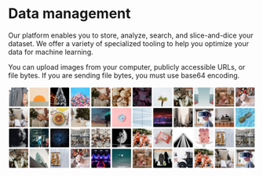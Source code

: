 # Data management

Our platform enables you to store, analyze, search, and slice-and-dice your dataset. We offer a variety of specialized tooling to help you optimize your data for machine learning.

You can upload images from your computer, publicly accessible URLs, or file bytes. If you are sending file bytes, you must use base64 encoding.

![](../../images/photopanel_custom_model.jpg)
